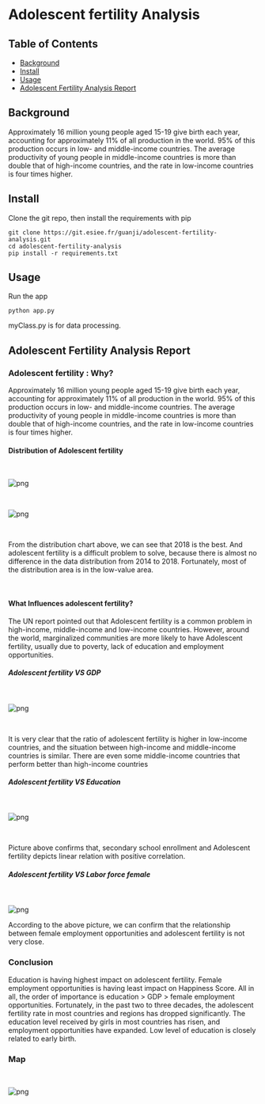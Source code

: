 # Adolescent fertility Analysis

## Table of Contents

- [Background](#background)
- [Install](#install)
- [Usage](#usage)
- [Adolescent Fertility Analysis Report](#adolescent-fertility-analysis-report)


## Background

Approximately 16 million young people aged 15-19 give birth each year, accounting for approximately 11% of all production in the world. 95% of this production occurs in low- and middle-income countries. The average productivity of young people in middle-income countries is more than double that of high-income countries, and the rate in low-income countries is four times higher.


## Install

Clone the git repo, then install the requirements with pip

```
git clone https://git.esiee.fr/guanji/adolescent-fertility-analysis.git
cd adolescent-fertility-analysis
pip install -r requirements.txt
```


## Usage

Run the app 

```
python app.py
```


myClass.py is for data processing.


## Adolescent Fertility Analysis Report


### Adolescent fertility : Why?


Approximately 16 million young people aged 15-19 give birth each year, accounting for approximately 11% of all production in the world. 95% of this production occurs in low- and middle-income countries. The average productivity of young people in middle-income countries is more than double that of high-income countries, and the rate in low-income countries is four times higher.

#### Distribution of Adolescent fertility

 &nbsp;         
    
![png](Adolescent%20Fertility%20Analysis%20Report_files/Adolescent%20Fertility%20Analysis%20Report_7_1.png)
    
 &nbsp;         
 
![png](Adolescent%20Fertility%20Analysis%20Report_files/Adolescent%20Fertility%20Analysis%20Report_10_1.png)
    

 &nbsp;         
   

From the distribution chart above, we can see that 2018 is the best. And adolescent fertility is a difficult problem to solve, because there is almost no difference in the data distribution from 2014 to 2018. Fortunately, most of the distribution area is in the low-value area.

    
 &nbsp;         
    

#### What Influences adolescent fertility?

The UN report pointed out that Adolescent fertility is a common problem in high-income, middle-income and low-income countries. However, around the world, marginalized communities are more likely to have Adolescent fertility, usually due to poverty, lack of education and employment opportunities.   

    

    

##### Adolescent fertility VS GDP

&nbsp; 

![png](Adolescent%20Fertility%20Analysis%20Report_files/Adolescent%20Fertility%20Analysis%20Report_22_1.png)
    
&nbsp;          

It is very clear that the ratio of adolescent fertility is higher in low-income countries, and the situation between high-income and middle-income countries is similar. There are even some middle-income countries that perform better than high-income countries

     

##### Adolescent fertility VS Education

&nbsp;  
    
![png](Adolescent%20Fertility%20Analysis%20Report_files/Adolescent%20Fertility%20Analysis%20Report_28_0.png)
    
 &nbsp;         

Picture above confirms that, secondary school enrollment and Adolescent fertility depicts linear relation with positive correlation. 

     

##### Adolescent fertility VS Labor force female

 &nbsp;         
    
![png](Adolescent%20Fertility%20Analysis%20Report_files/Adolescent%20Fertility%20Analysis%20Report_35_1.png)
    


    

According to the above picture, we can confirm that the relationship between female employment opportunities and adolescent fertility is not very close.

    

### Conclusion

    

Education is having highest impact on adolescent fertility. Female employment opportunities is having least impact on Happiness Score.
All in all, the order of importance is education > GDP > female employment opportunities.
Fortunately, in the past two to three decades, the adolescent fertility rate in most countries and regions has dropped significantly. The education level received by girls in most countries has risen, and employment opportunities have expanded. Low level of education is closely related to early birth.

     

### Map

 &nbsp;         
    
![png](Adolescent%20Fertility%20Analysis%20Report_files/Adolescent%20Fertility%20Analysis%20Report_47_1.png)
    


